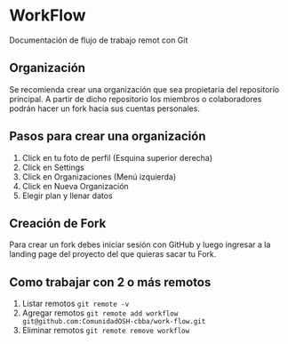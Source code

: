 # WorkFlow
Documentación de flujo de trabajo remot con Git

## Organización

Se recomienda crear una organización que sea propietaria del repositorio principal. A partir de dicho repositorio los miembros o colaboradores podrán hacer un fork hacia sus cuentas personales.

## Pasos para crear una organización

1. Click en tu foto de perfil (Esquina superior derecha)
2. Click en Settings
3. Click en Organizaciones (Menú izquierda)
4. Click en Nueva Organización
5. Elegir plan y llenar datos

## Creación de Fork

Para crear un fork debes iniciar sesión con GitHub y luego ingresar a la landing page del proyecto del que quieras sacar tu Fork.

## Como trabajar con 2 o más remotos

1. Listar remotos
  `git remote -v`
2. Agregar remotos
  `git remote add workflow git@github.com:ComunidadOSH-cbba/work-flow.git`
3. Eliminar remotos
  `git remote remove workflow` 
